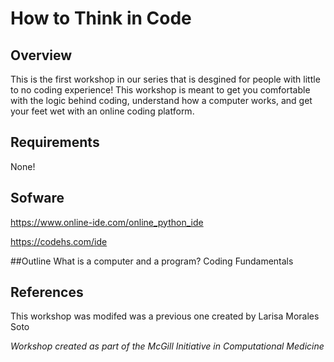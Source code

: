 # How to Think in Code

## Overview
This is the first workshop in our series that is desgined for people with little to no coding experience!
This workshop is meant to get you comfortable with the logic behind coding, understand how a computer works, and get your feet wet with an online coding platform.
   
## Requirements
None!
   
## Sofware
https://www.online-ide.com/online_python_ide

https://codehs.com/ide

   
##Outline
What is a computer and a program?
Coding Fundamentals

## References
This workshop was modifed was a previous one created by Larisa Morales Soto

*Workshop created as part of the McGill Initiative in Computational Medicine*
